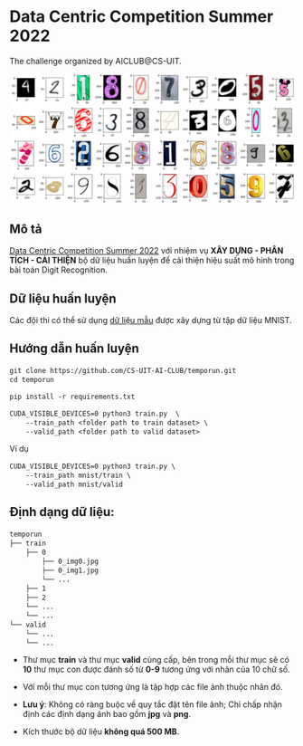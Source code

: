 # Data Centric Competition Summer 2022
The challenge organized by AICLUB@CS-UIT.

<img src="image.png">

## Mô tả 

[Data Centric Competition Summer 2022](https:/aiclub.uit.edu.vn/temporun/overview) với nhiệm vụ **XÂY DỰNG - PHÂN TÍCH - CẢI THIỆN** bộ dữ liệu huấn luyện để cải thiện hiệu suất mô hình trong bài toán Digit Recognition. 

## Dữ liệu huấn luyện
Các đội thi có thể sử dụng [dữ liệu mẫu](https://drive.google.com/file/d/1h8nwnshBjgSFkWxWY58D7O57IVc3xqw0/view) được xây dựng từ tập dữ liệu MNIST.

## Hướng dẫn huấn luyện
```
git clone https://github.com/CS-UIT-AI-CLUB/temporun.git
cd temporun
```
```
pip install -r requirements.txt
```

```
CUDA_VISIBLE_DEVICES=0 python3 train.py  \
    --train_path <folder path to train dataset> \
    --valid_path <folder path to valid dataset> 
```

Ví dụ

```
CUDA_VISIBLE_DEVICES=0 python3 train.py \
    --train_path mnist/train \
    --valid_path mnist/valid
```

## Định dạng dữ liệu:

```
temporun
├── train
    ├── 0
        ├── 0_img0.jpg
        ├── 0_img1.jpg
        └── ...
    ├── 1
    ├── 2
    └── ...
    └── ...
└── valid
    └── ...
    └── ...
```

* Thư mục **train** và thư mục **valid** cùng cấp, bên trong mỗi thư mục sẽ có **10** thư mục con được đánh số từ **0-9** tương ứng với nhãn của 10 chữ số.
* Với mỗi thư mục con tương ứng là tập hợp các file ảnh thuộc nhãn đó.
* **Lưu ý**: 
Không có ràng buộc về quy tắc đặt tên file ảnh; Chỉ chấp nhận định các định dạng ảnh bao gồm **jpg** và **png**.

* Kích thước bộ dữ liệu **không quá 500 MB**.


